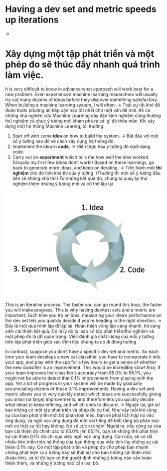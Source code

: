 # Having a dev set and metric speeds up iterations
->
# Xây dựng một tập phát triển và một phép đo sẽ thúc đẩy nhanh quá trình làm việc.
It is very difficult to know in advance what approach will work best for a new problem. Even experienced machine learning researchers will usually try out many dozens of ideas before they discover something satisfactory. When building a machine learning system, I will often:
->
Thật sự rất khó để đoán trước phương án tiếp cận nào tốt nhất cho một vấn đề mới. Kể cả những nhà nghiên cứu Machine Learning dày dặn kinh nghiệm cũng thường thử nghiệm cả chục ý tưởng mới khám phá ra cái gì đó thỏa mãn. Khi xây dựng một hệ thống Machine Learnig, tôi thường: 
1. Start off with some ​**idea​** on how to build the system.
->
Bắt đầu với một số ý tưởng nào đó về cách xây dựng hệ thống đó.
2. Implement the idea in ​**code​**.
->
Hiện thực hóa ý tưởng đó dưới dạng code.
3. Carry out an ​**experiment​** which tells me how well the idea worked. (Usually my first few ideas don’t work!) Based on these learnings, go back to generate more ideas, and keep on iterating.
->
Tiến hành một **thí nghiệm** cho đo tính khả thi của ý tưởng. (Thường thì một số ý tưởng đầu tiên sẽ không khả thi!) Từ những kết quả đó, chúng ta quay lại thử nghiệm thêm những ý tưởng mới và cứ thế lặp lại

![img](../imgs/C10_01.png)

This is an iterative process. The faster you can go round this loop, the faster you will make progress. This is why having dev/test sets and a metric are important: Each time you try an idea, measuring your idea’s performance on the dev set lets you quickly decide if you’re heading in the right direction.
->
Đây là một quá trình lặp đi lặp lại. Hoàn thiện vòng lặp càng nhanh, thì càng sớm cải thiện kết quả. Đó là lý do tại sao có tập phát triển/thử nghiệm và một phép đo là rất quan trọng: Việc đánh giá chất lượng của mỗi ý tưởng trên tập phát triển giúp xác định liệu chúng ta có đi đúng hướng.

In contrast, suppose you don’t have a specific dev set and metric. So each time your team develops a new cat classifier, you have to incorporate it into your app, and play with the app for a few hours to get a sense of whether the new classifier is an improvement. This would be incredibly slow! Also, if your team improves the classifier’s accuracy from 95.0% to 95.1%, you might not be able to detect that 0.1% improvement from playing with the app. Yet a lot of progress in your system will be made by gradually accumulating dozens of these 0.1% improvements. Having a dev set and metric allows you to very quickly detect which ideas are successfully giving you small (or large) improvements, and therefore lets you quickly decide what ideas to keep refining, and which ones to discard.
->
Ngược lại, giả sử bạn không có một tập phát triển và phép đo cụ thể. Như vậy mỗi khi cộng sự của bạn phát triển một bộ phân loại mèo, bạn sẽ phải tích hợp nó vào ứng dụng, và ngồi vọc ứng dụng đó một vài tiếng để biết rằng bộ phân loại mới có thật sự tốt hay không. Nó sẽ cực kì chậm! Ngoài ra, nếu cộng sự của bạn cải thiện độ chính xác từ 95.0% lên 95.1%, bạn sẽ không thể phát hiện sự cải thiện 0.1% đó chỉ qua việc ngồi vọc ứng dụng. Còn nữa, sẽ có rất nhiều tiến triển trên hệ thống của bạn thông qua việc tích lũy những sự cải thiện 0.1% này. Có một tập phát triển và phép đo cho phép bạn nhanh chóng phát hiện ra ý tưởng nào sẽ thật sự cho bạn những cải thiện nhỏ (hoặc lớn), và từ đó bạn có thể quyết định những ý tưởng nào cần hoàn thiện thêm, và những ý tưởng nào cần loại bỏ.
